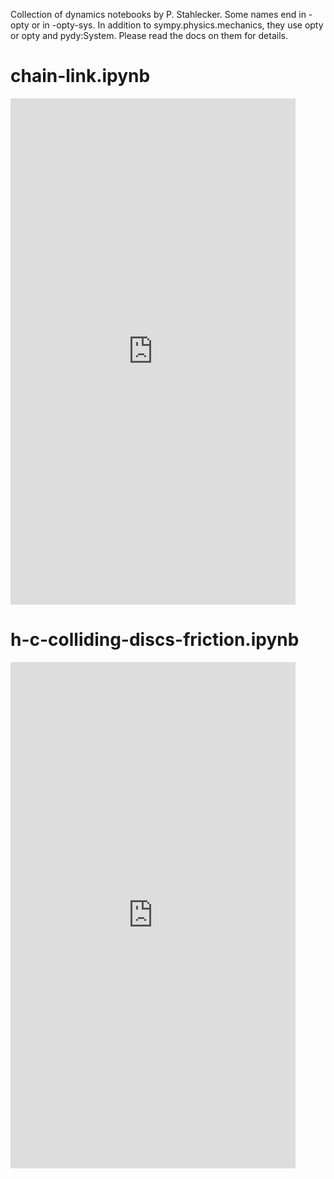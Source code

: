 Collection of dynamics notebooks by P. Stahlecker.
Some names end in -opty or in -opty-sys. In addition
to sympy.physics.mechanics, they use opty or opty and
pydy:System. Please read the docs on them for details.

# chain-link.ipynb

<iframe width="456" height="810" src="https://www.youtube.com/embed/r7ENaJJU_UI" title="50 link 2D pendulum" frameborder="0"
allow="accelerometer; autoplay; clipboard-write; encrypted-media; gyroscope; picture-in-picture; web-share" allowfullscreen></iframe>

# h-c-colliding-discs-friction.ipynb

<iframe width="456" height="810" src="https://www.youtube.com/embed/l6SvIPoyIqQ" title="Discs Colliding with Friction" frameborder="0"
allow="accelerometer; autoplay; clipboard-write; encrypted-media; gyroscope; picture-in-picture; web-share" allowfullscreen></iframe>
